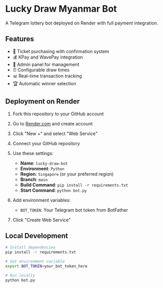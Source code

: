 # Lucky Draw Myanmar Bot

A Telegram lottery bot deployed on Render with full payment integration.

## Features

- 🎫 Ticket purchasing with confirmation system
- 💰 KPay and WavePay integration  
- 👑 Admin panel for management
- ⏰ Configurable draw times
- 📊 Real-time transaction tracking
- 🏆 Automatic winner selection

## Deployment on Render

1. Fork this repository to your GitHub account
2. Go to [Render.com](https://render.com) and create account
3. Click "New +" and select "Web Service"
4. Connect your GitHub repository
5. Use these settings:
   - **Name**: `lucky-draw-bot`
   - **Environment**: `Python`
   - **Region**: `Singapore` (or your preferred region)
   - **Branch**: `main`
   - **Build Command**: `pip install -r requirements.txt`
   - **Start Command**: `python bot.py`

6. Add environment variables:
   - `BOT_TOKEN`: Your Telegram bot token from BotFather

7. Click "Create Web Service"

## Local Development

```bash
# Install dependencies
pip install -r requirements.txt

# Set environment variable
export BOT_TOKEN=your_bot_token_here

# Run locally
python bot.py
